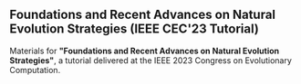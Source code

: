 ## Foundations and Recent Advances on Natural Evolution Strategies (IEEE CEC'23 Tutorial)

Materials for **"Foundations and Recent Advances on Natural Evolution Strategies"**, a tutorial delivered at the IEEE 2023 Congress on Evolutionary Computation.
